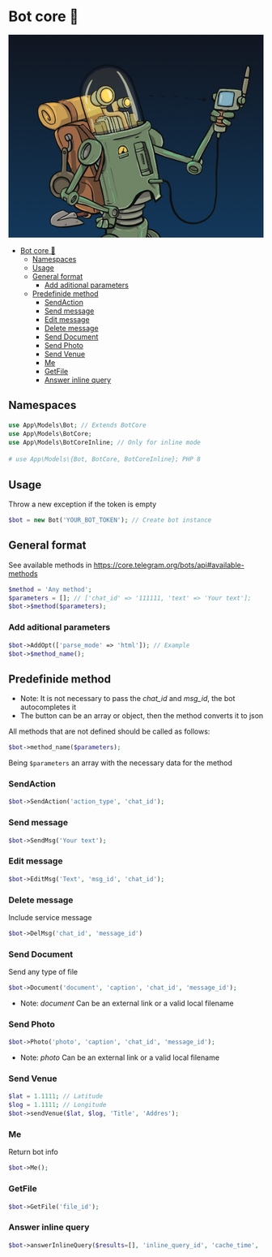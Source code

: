 # Bot core 🤖

![The alchemist - Ed Cardone](../images/ed-cardone-gps.jpg)

- [Bot core 🤖](#bot-core-)
  - [Namespaces](#namespaces)
  - [Usage](#usage)
  - [General format](#general-format)
    - [Add aditional parameters](#add-aditional-parameters)
  - [Predefinide method](#predefinide-method)
    - [SendAction](#sendaction)
    - [Send message](#send-message)
    - [Edit message](#edit-message)
    - [Delete message](#delete-message)
    - [Send Document](#send-document)
    - [Send Photo](#send-photo)
    - [Send Venue](#send-venue)
    - [Me](#me)
    - [GetFile](#getfile)
    - [Answer inline query](#answer-inline-query)

## Namespaces

```php
use App\Models\Bot; // Extends BotCore
use App\Models\BotCore;
use App\Models\BotCoreInline; // Only for inline mode

# use App\Models\{Bot, BotCore, BotCoreInline}; PHP 8
```

## Usage

Throw a new exception if the token is empty
```php
$bot = new Bot('YOUR_BOT_TOKEN'); // Create bot instance
```

## General format

See available methods in https://core.telegram.org/bots/api#available-methods

```php
$method = 'Any method';
$parameters = []; // ['chat_id' => '111111, 'text' => 'Your text'];
$bot->$method($parameters);
```

### Add aditional parameters

```php
$bot->AddOpt(['parse_mode' => 'html']); // Example
$bot->$method_name();
```

## Predefinide method

 - Note: It is not necessary to pass the *chat_id* and *msg_id*, the bot autocompletes it
 - The button can be an array or object, then the method converts it to json


All methods that are not defined should be called as follows:

```php
$bot->method_name($parameters);
```

Being `$parameters` an array with the necessary data for the method


### SendAction

```php
$bot->SendAction('action_type', 'chat_id');
```


### Send message

```php
$bot->SendMsg('Your text');
```

### Edit message

```php
$bot->EditMsg('Text', 'msg_id', 'chat_id');
```

### Delete message

Include service message

```php
$bot->DelMsg('chat_id', 'message_id')
```

### Send Document

Send any type of file

```php
$bot->Document('document', 'caption', 'chat_id', 'message_id');
```
   - Note: _document_ Can be an external link or a valid local filename

### Send Photo

```php
$bot->Photo('photo', 'caption', 'chat_id', 'message_id');
```

 - Note: _photo_ Can be an external link or a valid local filename

### Send Venue

```php
$lat = 1.1111; // Latitude
$log = 1.1111; // Longitude
$bot->sendVenue($lat, $log, 'Title', 'Addres');
```

### Me

Return bot info

```php
$bot->Me();
```

### GetFile

```php
$bot->GetFile('file_id');
```

### Answer inline query

```php
$bot->answerInlineQuery($results=[], 'inline_query_id', 'cache_time', 'is_personal');
```
